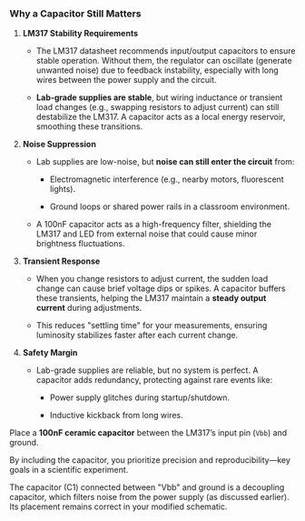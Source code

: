 ### **Why a Capacitor Still Matters**

1. **LM317 Stability Requirements**
    
    - The LM317 datasheet recommends input/output capacitors to ensure stable operation. Without them, the regulator can oscillate (generate unwanted noise) due to feedback instability, especially with long wires between the power supply and the circuit.
        
    - **Lab-grade supplies are stable**, but wiring inductance or transient load changes (e.g., swapping resistors to adjust current) can still destabilize the LM317. A capacitor acts as a local energy reservoir, smoothing these transitions.
        
2. **Noise Suppression**
    
    - Lab supplies are low-noise, but **noise can still enter the circuit** from:
        
        - Electromagnetic interference (e.g., nearby motors, fluorescent lights).
            
        - Ground loops or shared power rails in a classroom environment.
            
    - A 100nF capacitor acts as a high-frequency filter, shielding the LM317 and LED from external noise that could cause minor brightness fluctuations.
        
3. **Transient Response**
    
    - When you change resistors to adjust current, the sudden load change can cause brief voltage dips or spikes. A capacitor buffers these transients, helping the LM317 maintain a **steady output current** during adjustments.
        
    - This reduces "settling time" for your measurements, ensuring luminosity stabilizes faster after each current change.
        
4. **Safety Margin**
    
    - Lab-grade supplies are reliable, but no system is perfect. A capacitor adds redundancy, protecting against rare events like:
        
        - Power supply glitches during startup/shutdown.
            
        - Inductive kickback from long wires.


Place a **100nF ceramic capacitor** between the LM317’s input pin (`Vbb`) and ground.

By including the capacitor, you prioritize precision and reproducibility—key goals in a scientific experiment.

The capacitor (C1) connected between "Vbb" and ground is a decoupling capacitor, which filters noise from the power supply (as discussed earlier). Its placement remains correct in your modified schematic.